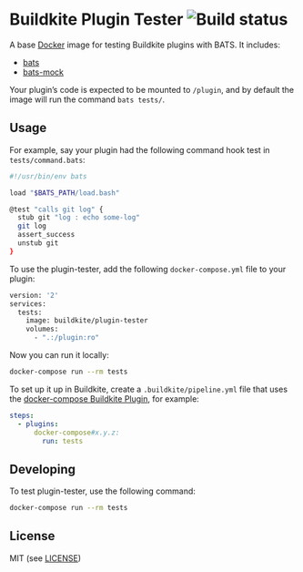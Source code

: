 # Buildkite Plugin Tester ![Build status](https://badge.buildkite.com/7b010199d2978561ef5f70cf13b2933455f44c2ea56dd7f385.svg)

A base [Docker](https://www.docker.com/) image for testing Buildkite plugins with BATS. It includes:

* [bats](https://github.com/sstephenson/bats)
* [bats-mock](https://github.com/jasonkarns/bats-mock)

Your plugin’s code is expected to be mounted to `/plugin`, and by default the image will run the command `bats tests/`.

## Usage

For example, say your plugin had the following command hook test in `tests/command.bats`:

```bash
#!/usr/bin/env bats

load "$BATS_PATH/load.bash"

@test "calls git log" {
  stub git "log : echo some-log"
  git log
  assert_success
  unstub git
}
```

To use the plugin-tester, add the following `docker-compose.yml` file to your plugin:

```bash
version: '2'
services:
  tests:
    image: buildkite/plugin-tester
    volumes:
      - ".:/plugin:ro"
```

Now you can run it locally:

```bash
docker-compose run --rm tests
```

To set up it up in Buildkite, create a `.buildkite/pipeline.yml` file that uses the [docker-compose Buildkite Plugin](https://github.com/buildkite-plugins/docker-compose-buildkite-plugin), for example:

```yml
steps:
  - plugins:
      docker-compose#x.y.z:
        run: tests
```

## Developing

To test plugin-tester, use the following command:

```bash
docker-compose run --rm tests
```

## License

MIT (see [LICENSE](LICENSE))